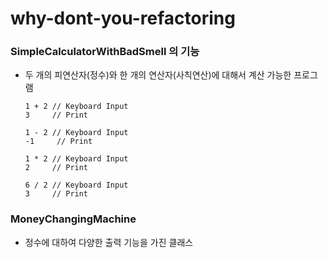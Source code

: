 # why-dont-you-refactoring

### SimpleCalculatorWithBadSmell 의 기능
- 두 개의 피연산자(정수)와 한 개의 연산자(사칙연산)에 대해서 계산 가능한 프로그램
    ```text
    1 + 2 // Keyboard Input
    3     // Print
    ```
    ```text
    1 - 2 // Keyboard Input
    -1     // Print
    ```
    ```text
    1 * 2 // Keyboard Input
    2     // Print
    ```
    ```text
    6 / 2 // Keyboard Input
    3     // Print
    ```
### MoneyChangingMachine
- 정수에 대하여 다양한 출력 기능을 가진 클래스   
